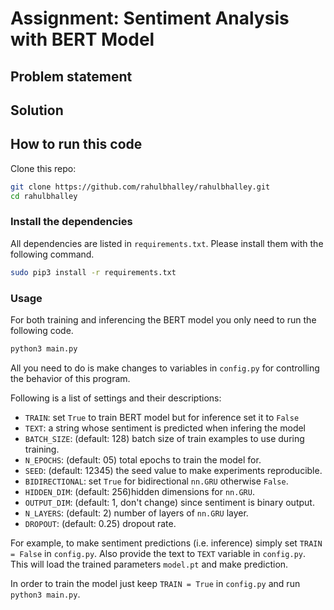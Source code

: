 # Assignment: Sentiment Analysis with BERT Model

## Problem statement

## Solution

## How to run this code

Clone this repo:

```bash
git clone https://github.com/rahulbhalley/rahulbhalley.git
cd rahulbhalley
```

### Install the dependencies

All dependencies are listed in `requirements.txt`. Please install them with the following command.

```bash
sudo pip3 install -r requirements.txt
```

### Usage

For both training and inferencing the BERT model you only need to run the following code.

```bash
python3 main.py
```

All you need to do is make changes to variables in `config.py` for controlling the behavior of this program.

Following is a list of settings and their descriptions:

- `TRAIN`: set `True` to train BERT model but for inference set it to `False`
- `TEXT`: a string whose sentiment is predicted when infering the model
- `BATCH_SIZE`: (default: 128) batch size of train examples to use during training.
- `N_EPOCHS`: (default: 05) total epochs to train the model for.
- `SEED`: (default: 12345) the seed value to make experiments reproducible.
- `BIDIRECTIONAL`: set `True` for bidirectional `nn.GRU` otherwise `False`.
- `HIDDEN_DIM`: (default: 256)hidden dimensions for `nn.GRU`.
- `OUTPUT_DIM`: (default: 1, don't change) since sentiment is binary output.
- `N_LAYERS`: (default: 2) number of layers of `nn.GRU` layer.
- `DROPOUT`: (default: 0.25) dropout rate.

For example, to make sentiment predictions (i.e. inference) simply set `TRAIN = False` in `config.py`. Also provide the text to `TEXT` variable in `config.py`. This will load the trained parameters `model.pt` and make prediction.

In order to train the model just keep `TRAIN = True` in `config.py` and run `python3 main.py`.